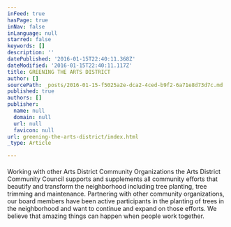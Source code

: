 ```yaml
---
inFeed: true
hasPage: true
inNav: false
inLanguage: null
starred: false
keywords: []
description: ''
datePublished: '2016-01-15T22:40:11.368Z'
dateModified: '2016-01-15T22:40:11.117Z'
title: GREENING THE ARTS DISTRICT
author: []
sourcePath: _posts/2016-01-15-f5025a2e-dca2-4ced-b9f2-6a71e8d73d7c.md
published: true
authors: []
publisher:
  name: null
  domain: null
  url: null
  favicon: null
url: greening-the-arts-district/index.html
_type: Article

---
```

#### 

Working with other Arts District Community Organizations the Arts District Community Council supports and supplements all community efforts that beautify and transform the neighborhood including tree planting, tree trimming and maintenance.  Partnering with other community organizations, our board members have been active participants in the planting of trees in the neighborhood and want to continue and expand on those efforts. We believe that amazing things can happen when people work together.